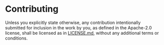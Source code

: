 Contributing
============

Unless you explicitly state otherwise, any contribution intentionally submitted
for inclusion in the work by you, as defined in the Apache-2.0 license, shall be
licensed as in [LICENSE.md](LICENSE.md), without any additional terms or conditions.
